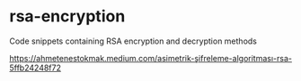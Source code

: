 # rsa-encryption
Code snippets containing RSA encryption and decryption methods

https://ahmetenestokmak.medium.com/asimetrik-şifreleme-algoritması-rsa-5ffb24248f72
